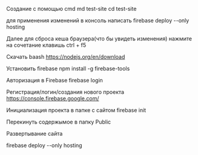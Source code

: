 Создание с помощью cmd
md test-site
cd test-site

для применения изменений в консоль написать firebase deploy --only hosting

Далее для сброса кеша браузера(что бы увидеть изменения) нажмите на сочетание клавишь ctrl + f5

Скачать baash
https://nodejs.org/en/download

Установить firebase
npm install -g firebase-tools

Авторизация в Firebase
firebase login

Регистрация/логин/создания нового проекта
https://console.firebase.google.com/

Инициализация проекта в папке с сайтом
firebase init

Перекинуть содержымое в папку Public

Развертывание сайта

firebase deploy --only hosting
